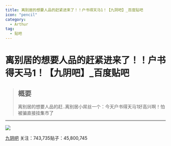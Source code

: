 ```yaml
---
title: 离别居的想要人品的赶紧进来了！！户书得天马1！【九阴吧】_百度贴吧
icon: "pencil"
category:
  - Arthur
tag:
  - 贴吧
---
```


# 离别居的想要人品的赶紧进来了！！户书得天马1！【九阴吧】_百度贴吧

> ## 概要
> 离别居的想要人品的赶..离别居小屌丝一个：今天户书得天马1好高兴啊！怕被骗直接挂集市了

---
[![](https://gimg0.baidu.com/gimg/src=http%3A%2F%2Fimgsrc.baidu.com%2Fforum%2Fpic%2Fitem%2F03087bf40ad162d9585c2e9113dfa9ec8b13cd89.jpg&app=0&size=b150,150&n=0&g=0n&q=a80?sec=1693757605&t=71b445ef783ef8a84e1290da4b48158e)](https://tieba.baidu.com/f?kw=%E4%B9%9D%E9%98%B4&ie=utf-8)

[九阴吧](https://tieba.baidu.com/f?kw=%E4%B9%9D%E9%98%B4&ie=utf-8) [](https://tieba.baidu.com/p/2241957750?pid=30923003041&cid=0#)关注：743,735贴子：45,800,745
